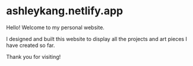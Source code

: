 # ashleykang.netlify.app

Hello! 
Welcome to my personal website. 

I designed and built this website to display all the projects and art pieces I have created so far. 

Thank you for visiting!
